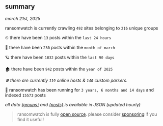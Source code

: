 
## summary
_march 21st, 2025_

ransomwatch is currently crawling `492` sites belonging to `216` unique groups

⏲ there have been `13` posts within the `last 24 hours`

🦈 there have been `230` posts within the `month of march`

🪐 there have been `1032` posts within the `last 90 days`

🏚 there have been `942` posts within the `year of 2025`

_⚙️ there are currently `119` online hosts & `140` custom parsers._

🦕 ransomwatch has been running for `3 years, 6 months and 14 days` and indexed `15573` posts

_all data  [(groups)](http://ransomwhat.telemetry.ltd/groups) and [(posts)](http://ransomwhat.telemetry.ltd/posts) is available in JSON (updated hourly)_

> ransomwatch is fully [open source](https://github.com/joshhighet/ransomwatch#ransomwatch--). please consider [sponsoring](https://github.com/sponsors/joshhighet) if you find it useful!
